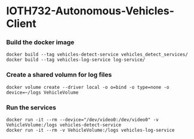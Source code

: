 # IOTH732-Autonomous-Vehicles-Client


### Build the docker image
```
docker build --tag vehicles-detect-service vehicles_detect_services/
docker build --tag vehicles-log-service log-service/
```

### Create a shared volumn for log files
```
docker volume create --driver local -o o=bind -o type=none -o device=~/logs VehicleVolume
```

### Run the services
```
docker run -it --rm --device="/dev/video0:/dev/video0" -v VehicleVolume:/logs vehicles-detect-service
docker run -it --rm -v VehicleVolume:/logs vehicles-log-service
```

